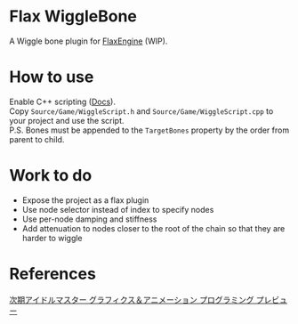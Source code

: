 # Flax WiggleBone
A Wiggle bone plugin for [FlaxEngine](https://github.com/FlaxEngine/FlaxEngine) (WIP). 

# How to use
Enable C++ scripting ([Docs](https://docs.flaxengine.com/manual/scripting/cpp/index.html)).  
Copy `Source/Game/WiggleScript.h` and `Source/Game/WiggleScript.cpp` to your project and use the script.  
P.S. Bones must be appended to the `TargetBones` property by the order from parent to child.  

# Work to do
+ Expose the project as a flax plugin
+ Use node selector instead of index to specify nodes
+ Use per-node damping and stiffness
+ Add attenuation to nodes closer to the root of the chain so that they are harder to wiggle

# References
[次期アイドルマスター グラフィクス＆アニメーション プログラミング プレビュー](https://cedil.cesa.or.jp/cedil_sessions/view/416)  
